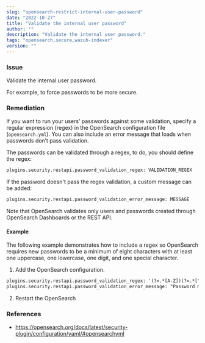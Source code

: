 ```yaml
---
slug: "opensearch-restrict-internal-user-password"
date: "2022-10-27"
title: "Validate the internal user password"
author: ""
description: "Validate the internal user password."
tags: "opensearch,secure,wazuh-indexer"
version: ""
---
```


### Issue
Validate the internal user password.

For example, to force passwords to be more secure.

### Remediation

If you want to run your users’ passwords against some validation, specify a regular expression (regex) in the OpenSearch configuration file (`opensearch.yml`). You can also include an error message that loads when passwords don’t pass validation. 

The passwords can be validated through a regex, to do, you should define the regex:

```xml
plugins.security.restapi.password_validation_regex: VALIDATION_REGEX
```

If the password doesn't pass the regex validation, a custom message can be added:

```xml
plugins.security.restapi.password_validation_error_message: MESSAGE
```

Note that OpenSearch validates only users and passwords created through OpenSearch Dashboards or the REST API.

#### Example

The following example demonstrates how to include a regex so OpenSearch requires new passwords to be a minimum of eight characters with at least one uppercase, one lowercase, one digit, and one special character.

1. Add the OpenSearch configuration.
```xml
plugins.security.restapi.password_validation_regex: '(?=.*[A-Z])(?=.*[^a-zA-Z\d])(?=.*[0-9])(?=.*[a-z]).{8,}'
plugins.security.restapi.password_validation_error_message: "Password must be minimum 8 characters long and must contain at least one uppercase letter, one lowercase letter, one digit, and one special character."
```

2. Restart the OpenSearch

### References
- https://opensearch.org/docs/latest/security-plugin/configuration/yaml/#opensearchyml

